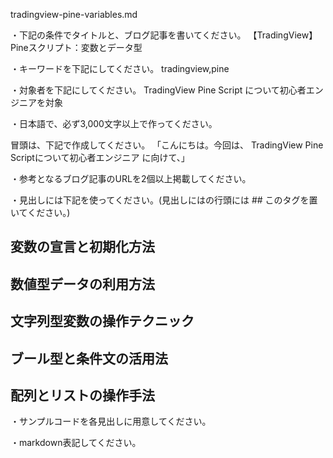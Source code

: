 tradingview-pine-variables.md

・下記の条件でタイトルと、ブログ記事を書いてください。
【TradingView】Pineスクリプト：変数とデータ型

・キーワードを下記にしてください。
tradingview,pine

・対象者を下記にしてください。
  TradingView Pine Script について初心者エンジニアを対象


・日本語で、必ず3,000文字以上で作ってください。

冒頭は、下記で作成してください。
「こんにちは。今回は、
TradingView Pine Scriptについて初心者エンジニア
に向けて、」

・参考となるブログ記事のURLを2個以上掲載してください。

・見出しには下記を使ってください。(見出しにはの行頭には ## このタグを置いてください。)
## 変数の宣言と初期化方法
## 数値型データの利用方法
## 文字列型変数の操作テクニック
## ブール型と条件文の活用法
## 配列とリストの操作手法

・サンプルコードを各見出しに用意してください。

・markdown表記してください。

